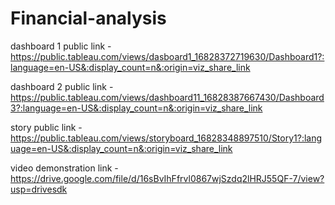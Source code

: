 # Financial-analysis

dashboard 1 public link - https://public.tableau.com/views/dasboard1_16828372719630/Dashboard1?:language=en-US&:display_count=n&:origin=viz_share_link

dashboard 2 public link - https://public.tableau.com/views/dashboard11_16828387667430/Dashboard3?:language=en-US&:display_count=n&:origin=viz_share_link

story public link - https://public.tableau.com/views/storyboard_16828348897510/Story1?:language=en-US&:display_count=n&:origin=viz_share_link

video demonstration link - https://drive.google.com/file/d/16sBvIhFfrvl0867wjSzdq2lHRJ55QF-7/view?usp=drivesdk
 
